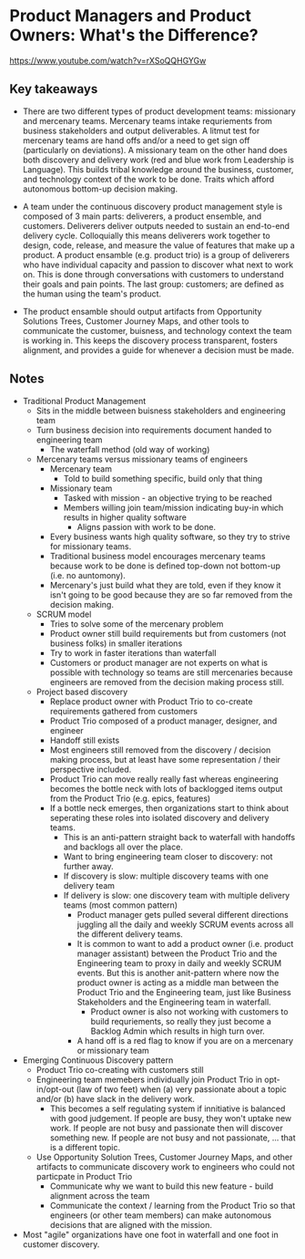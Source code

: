 # Product Managers and Product Owners: What's the Difference?

<https://www.youtube.com/watch?v=rXSoQQHGYGw>

## Key takeaways

* There are two different types of product development teams: missionary and mercenary teams. Mercenary teams intake requriements from business stakeholders and output deliverables. A litmut test for mercenary teams are hand offs and/or a need to get sign off (particularly on deviations). A missionary team on the other hand does both discovery and delivery work (red and blue work from Leadership is Language). This builds tribal knowledge around the business, customer, and technology context of the work to be done. Traits which afford autonomous bottom-up decision making.

* A team under the continuous discovery product management style is composed of 3 main parts: deliverers, a product ensemble, and customers. Deliverers deliver outputs needed to sustain an end-to-end delivery cycle. Colloquially this means deliverers work together to design, code, release, and measure the value of features that make up a product. A product ensamble (e.g. product trio) is a group of deliverers who have individual capacity and passion to discover what next to work on. This is done through conversations with customers to understand their goals and pain points. The last group: customers; are defined as the human using the team's product.

* The product ensamble should output artifacts from Opportunity Solutions Trees, Customer Journey Maps, and other tools to communicate the customer, buisness, and technology context the team is working in. This keeps the discovery process transparent, fosters alignment, and provides a guide for whenever a decision must be made.

## Notes

* Traditional Product Management
  * Sits in the middle between buisness stakeholders and engineering team
  * Turn business decision into requirements document handed to engineering team
    * The waterfall method (old way of working)
  * Mercenary teams versus missionary teams of engineers
    * Mercenary team
      * Told to build something specific, build only that thing
    * Missionary team
      * Tasked with mission - an objective trying to be reached
      * Members willing join team/mission indicating buy-in which results in higher quality software
        * Aligns passion with work to be done.
    * Every business wants high quality software, so they try to strive for missionary teams.
    * Traditional business model encourages mercenary teams because work to be done is defined top-down not bottom-up (i.e. no auntomony).
    * Mercenary's just build what they are told, even if they know it isn't going to be good because they are so far removed from the decision making.
  * SCRUM model
    * Tries to solve some of the mercenary problem
    * Product owner still build requirements but from customers (not business folks) in smaller iterations
    * Try to work in faster iterations than waterfall
    * Customers or product manager are not experts on what is possible with technology so teams are still mercenaries because engineers are removed from the decision making process still.
  * Project based discovery
    * Replace product owner with Product Trio to co-create requirements gathered from customers
    * Product Trio composed of a product manager, designer, and engineer
    * Handoff still exists
    * Most engineers still removed from the discovery / decision making process, but at least have some representation / their perspective included.
    * Product Trio can move really really fast whereas engineering becomes the bottle neck with lots of backlogged items output from the Product Trio (e.g. epics, features)
    * If a bottle neck emerges, then organizations start to think about seperating these roles into isolated discovery and delivery teams.
      * This is an anti-pattern straight back to waterfall with handoffs and backlogs all over the place.
      * Want to bring engineering team closer to discovery: not further away.
      * If discovery is slow: multiple discovery teams with one delivery team
      * If delivery is slow: one discovery team with multiple delivery teams (most common pattern)
        * Product manager gets pulled several different directions juggling all the daily and weekly SCRUM events across all the different delivery teams.
        * It is common to want to add a product owner (i.e. product manager assistant) between the Product Trio and the Engineering team to proxy in daily and weekly SCRUM events. But this is another anit-pattern where now the product owner is acting as a middle man between the Product Trio and the Engineering team, just like Business Stakeholders and the Engineering team in waterfall.
          * Product owner is also not working with customers to build requriements, so really they just become a Backlog Admin which results in high turn over.
        * A hand off is a red flag to know if you are on a mercenary or missionary team
* Emerging Continuous Discovery pattern
  * Product Trio co-creating with customers still
  * Engineering team memebers individually join Product Trio in opt-in/opt-out (law of two feet) when (a) very passionate about a topic and/or (b) have slack in the delivery work.
    * This becomes a self regulating system if innitiative is balanced with good judgement. If people are busy, they won't uptake new work. If people are not busy and passionate then will discover something new. If people are not busy and not passionate, ... that is a different topic.
  * Use Opportunity Solution Trees, Customer Journey Maps, and other artifacts to communicate discovery work to engineers who could not particpate in Product Trio
    * Communicate why we want to build this new feature - build alignment across the team
    * Communicate the context / learning from the Product Trio so that engineers (or other team members) can make autonomous decisions that are aligned with the mission.
* Most "agile" organizations have one foot in waterfall and one foot in customer discovery.
